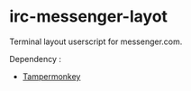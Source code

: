 # irc-messenger-layot

Terminal layout userscript for messenger.com.

Dependency :
* [Tampermonkey](https://tampermonkey.net)
